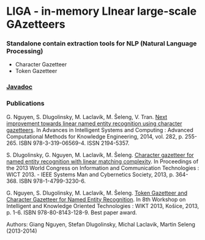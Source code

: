 # LIGA - in-memory LInear large-scale GAzetteers
### Standalone contain extraction tools for NLP (Natural Language Processing)
- Character Gazetteer
- Token Gazetteer

### [Javadoc](http://ikt.ui.sav.sk/gazetteer/ikt-gazetteers/javadoc)

### Publications
G. Nguyen, S. Dlugolinsky, M. Laclavík, M. Šeleng, V. Tran. [Next improvement towards linear named entity recognition using character gazetteers](http://link.springer.com/chapter/10.1007/978-3-319-06569-4_19). In Advances in Intelligent Systems and Computing : Advanced Computational Methods for Knowledge Engineering, 2014, vol. 282, p. 255-265. ISBN 978-3-319-06569-4. ISSN 2194-5357.

S. Dlugolinsky, G. Nguyen, M. Laclavík, M. Šeleng. [Character gazetteer for named entity recognition with linear matching complexity](http://ieeexplore.ieee.org/document/7113096/). In Proceedings of the 2013 World Congress on Information and Communication Technologies : WICT 2013. - IEEE Systems Man and Cybernetics Society, 2013, p. 364-368. ISBN 978-1-4799-3230-6.

G. Nguyen, S. Dlugolinsky, M. Laclavík, M. Šeleng. [Token Gazetteer and Character Gazetteer for Named Entity Recognition](https://giangzuzana.github.io/files/2013_wikt_token.pdf). In 8th Workshop on Intelligent and Knowledge Oriented Technologies : WIKT 2013, Košice, 2013, p. 1-6. ISBN 978-80-8143-128-9. Best paper award.

Authors: Giang Nguyen, Stefan Dlugolinsky, Michal Laclavik, Martin Seleng (2013-2014)
